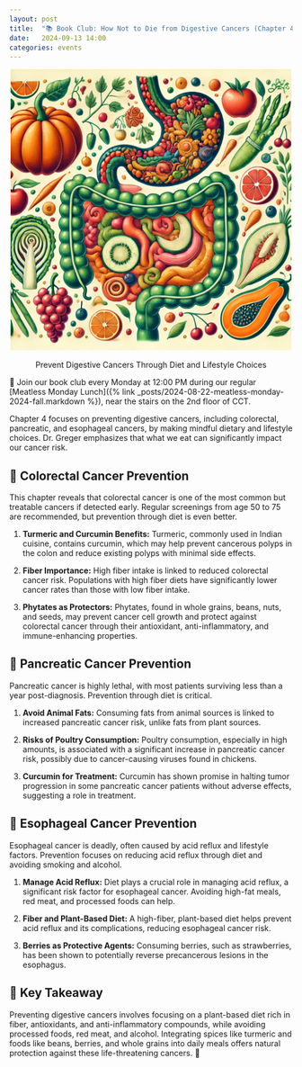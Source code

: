 ```yaml
---
layout: post
title:  "📚 Book Club: How Not to Die from Digestive Cancers (Chapter 4 of How Not to Die)"
date:   2024-09-13 14:00
categories: events
---
```


<center>
<img
src="/images/2024/how-not-to-die/how-not-to-die-from-digestive-cancers.webp"
alt="How Not to Die from Digestive Cancers"
width="500" />
<p>Prevent Digestive Cancers Through Diet and Lifestyle Choices</p>
</center>

📆 Join our book club every Monday at 12:00 PM during our regular
[Meatless Monday Lunch]({% link _posts/2024-08-22-meatless-monday-2024-fall.markdown %}),
near the stairs on the 2nd floor of CCT.

Chapter 4 focuses on preventing digestive cancers,
including colorectal,
pancreatic,
and esophageal cancers,
by making mindful dietary and lifestyle choices.
Dr. Greger emphasizes that what we eat can significantly impact our cancer risk.

## 🥦 Colorectal Cancer Prevention

This chapter reveals that colorectal cancer is one of the most common but treatable cancers if detected early.
Regular screenings from age 50 to 75 are recommended,
but prevention through diet is even better.

1. **Turmeric and Curcumin Benefits:** Turmeric,
commonly used in Indian cuisine,
contains curcumin,
which may help prevent cancerous polyps in the colon and reduce existing polyps with minimal side effects.

2. **Fiber Importance:** High fiber intake is linked to reduced colorectal cancer risk.
Populations with high fiber diets have significantly lower cancer rates than those with low fiber intake.

3. **Phytates as Protectors:** Phytates,
found in whole grains,
beans,
nuts,
and seeds,
may prevent cancer cell growth and protect against colorectal cancer through their antioxidant,
anti-inflammatory,
and immune-enhancing properties.

## 🍗 Pancreatic Cancer Prevention

Pancreatic cancer is highly lethal,
with most patients surviving less than a year post-diagnosis.
Prevention through diet is critical.

1. **Avoid Animal Fats:** Consuming fats from animal sources is linked to increased pancreatic cancer risk,
unlike fats from plant sources.

2. **Risks of Poultry Consumption:** Poultry consumption,
especially in high amounts,
is associated with a significant increase in pancreatic cancer risk,
possibly due to cancer-causing viruses found in chickens.

3. **Curcumin for Treatment:** Curcumin has shown promise in halting tumor progression in some pancreatic cancer patients without adverse effects,
suggesting a role in treatment.

## 🥕 Esophageal Cancer Prevention

Esophageal cancer is deadly,
often caused by acid reflux and lifestyle factors.
Prevention focuses on reducing acid reflux through diet and avoiding smoking and alcohol.

1. **Manage Acid Reflux:** Diet plays a crucial role in managing acid reflux,
a significant risk factor for esophageal cancer.
Avoiding high-fat meals,
red meat,
and processed foods can help.

2. **Fiber and Plant-Based Diet:** A high-fiber,
plant-based diet helps prevent acid reflux and its complications,
reducing esophageal cancer risk.

3. **Berries as Protective Agents:** Consuming berries,
such as strawberries,
has been shown to potentially reverse precancerous lesions in the esophagus.

## 🌿 Key Takeaway

Preventing digestive cancers involves focusing on a plant-based diet rich in fiber,
antioxidants,
and anti-inflammatory compounds,
while avoiding processed foods,
red meat,
and alcohol.
Integrating spices like turmeric and foods like beans,
berries,
and whole grains into daily meals offers natural protection against these life-threatening cancers. 🌱
